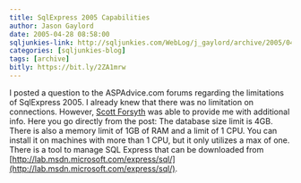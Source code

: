 ```yaml
---
title: SqlExpress 2005 Capabilities
author: Jason Gaylord
date: 2005-04-28 08:58:00
sqljunkies-link: http://sqljunkies.com/WebLog/j_gaylord/archive/2005/04/28/12992.aspx
categories: [sqljunkies-blog]
tags: [archive]
bitly: https://bit.ly/2ZA1mrw
---
```


I posted a question to the ASPAdvice.com forums regarding the limitations of SqlExpress 2005. I already knew that there was no limitation on connections. However, [Scott Forsyth](http://weblogs.asp.net/owscott) was able to provide me with additional info. Here you go directly from the post: The database size limit is 4GB. There is also a memory limit of 1GB of RAM and a limit of 1 CPU. You can install it on machines with more than 1 CPU, but it only utilizes a max of one. There is a tool to manage SQL Express that can be downloaded from [http://lab.msdn.microsoft.com/express/sql/](http://lab.msdn.microsoft.com/express/sql/).